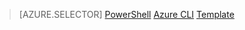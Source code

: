 > [AZURE.SELECTOR]
[PowerShell](/documentation/articles/virtual-network-create-udr-arm-ps)
[Azure CLI](/documentation/articles/virtual-network-create-udr-arm-cli)
[Template](/documentation/articles/virtual-network-create-udr-arm-template)
